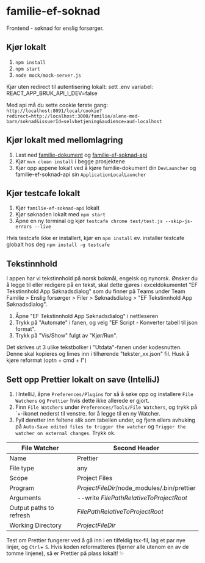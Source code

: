 # familie-ef-soknad

Frontend - søknad for enslig forsørger.

## Kjør lokalt

1. `npm install`
2. `npm start`
3. `node mock/mock-server.js` 

Kjør uten redirect til autentisering lokalt: 
sett .env variabel: 
REACT_APP_BRUK_API_I_DEV=false

Med api må du sette cookie første gang:
`http://localhost:8091/local/cookie?redirect=http://localhost:3000/familie/alene-med-barn/soknad&issuerId=selvbetjening&audience=aud-localhost`
## Kjør lokalt med mellomlagring
1. Last ned [familie-dokument](https://github.com/navikt/familie-dokument) og [familie-ef-soknad-api](https://github.com/navikt/familie-ef-soknad-api)
2. Kjør `mvn clean install` i begge prosjektene
2. Kjør opp appene lokalt ved å kjøre familie-dokument din `DevLauncher` og familie-ef-soknad-api sin `ApplicationLocalLauncher` 

## Kjør testcafe lokalt
1. Kjør `familie-ef-soknad-api` lokalt
2. Kjør søknaden lokalt med `npm start`
3. Åpne en ny terminal og kjør `testcafe chrome test/test.js --skip-js-errors --live`

Hvis testcafe ikke er installert, kjør en `npm install` ev. installer testcafe globalt hos deg `npm install -g testcafe`

## Tekstinnhold
I appen har vi tekstinnhold på norsk bokmål, engelsk og nynorsk. 
Ønsker du å legge til eller redigere på en tekst, skal dette gjøres i exceldokumentet "EF Tekstinnhold App Søknadsdialog" som du finner på Teams under Team Familie > Enslig forsørger > Filer > Søknadsdialog > "EF Tekstinnhold App Søknadsdialog". 
1. Åpne "EF Tekstinnhold App Søknadsdialog" i nettleseren
2. Trykk på "Automate" i fanen, og velg "EF Script - Konverter tabell til json format".
3. Trykk på "Vis/Show" fulgt av "Kjør/Run".

Det skrives ut 3 ulike tekstbolker i "Utdata"-fanen under kodesnutten. Denne skal kopieres og limes inn i tilhørende "tekster_xx.json" fil. Husk å kjøre reformat (optn + cmd + l")



## Sett opp Prettier lokalt on save (IntelliJ)

1. I IntelliJ, åpne `Preferences/Plugins` for så å søke opp og installere `File Watchers` og `Prettier` hvis dette ikke allerede er gjort.  
2. Finn `File Watchers` under `Preferences/Tools/File Watchers`, og trykk på `+-ikonet nederst til venstre. for å legge til en ny Watcher.
3. Fyll deretter inn feltene slik som tabellen under, og fjern ellers avhuking på `Auto-Save edited files to trigger the watcher` og `Trigger the watcher on external changes`. Trykk ok. 
 

| File Watcher  | Second Header |
| -------- | ------------ |
| Name  | Prettier |
| File type | any |
|  Scope | Project Files |
| Program | $ProjectFileDir$/node_modules/.bin/prettier |
| Arguments | --write $FilePathRelativeToProjectRoot$ |
| Output paths to refresh | $FilePathRelativeToProjectRoot$ |
| Working Directory | $ProjectFileDir$ |


Test om Prettier fungerer ved å gå inn i en tilfeldig tsx-fil, lag et par nye linjer, og `Ctrl`+ `S`. Hvis koden reformatteres (fjerner alle utenom en av de tomme linjene), så er Prettier på plass lokalt! :sparkles:
